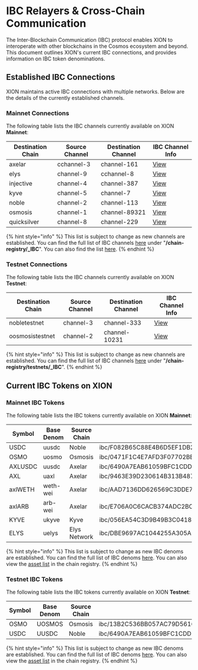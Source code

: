 # IBC Relayers & Cross-Chain Communication

The Inter-Blockchain Communication (IBC) protocol enables XION to interoperate with other blockchains in the Cosmos ecosystem and beyond. This document outlines XION's current IBC connections, and provides information on IBC token denominations.



## Established IBC Connections <a href="#established-ibc-connections" id="established-ibc-connections"></a>

XION maintains active IBC connections with multiple networks. Below are the details of the currently established channels.

### Mainnet Connections <a href="#testnet-connections" id="testnet-connections"></a>

The following table lists the IBC channels currently available on XION **Mainnet**:

| Destination Chain | Source Channel | Destination Channel | IBC Channel Info                                                                |
| ----------------- | -------------- | ------------------- | ------------------------------------------------------------------------------- |
| axelar            | cchannel-3     | channel-161         | [View](https://assets.xion.burnt.com/chain-registry/_IBC/axelar-xion.json)      |
| elys              | channel-9      | cchannel-8          | [View](https://assets.xion.burnt.com/chain-registry/_IBC/elys-xion.json)        |
| injective         | channel-4      | channel-387         | [View](https://assets.xion.burnt.com/chain-registry/_IBC/injective-xion.json)   |
| kyve              | channel-5      | channel-7           | [View](https://assets.xion.burnt.com/chain-registry/_IBC/kyve-xion.json)        |
| noble             | channel-2      | channel-113         | [View](https://assets.xion.burnt.com/chain-registry/_IBC/noble-xion.json)       |
| osmosis           | channel-1      | channel-89321       | [View](https://assets.xion.burnt.com/chain-registry/_IBC/osmosis-xion.json)     |
| quicksilver       | channel-8      | channel-229         | [View](https://assets.xion.burnt.com/chain-registry/_IBC/quicksilver-xion.json) |

{% hint style="info" %}
This list is subject to change as new channels are established. You can find the full list of IBC channels [here](https://assets.xion.burnt.com/) under "**/chain-registry/\_IBC**". You can also find the list [here](https://explorer.burnt.com/xion-mainnet-1/ibc/connection).
{% endhint %}

### Testnet Connections <a href="#testnet-connections" id="testnet-connections"></a>

The following table lists the IBC channels currently available on XION **Testnet**:

| Destination Chain | Source Channel | Destination Channel | IBC Channel Info                                                                                    |
| ----------------- | -------------- | ------------------- | --------------------------------------------------------------------------------------------------- |
| nobletestnet      | channel-3      | channel-333         | [View](https://assets.xion.burnt.com/chain-registry/testnets/_IBC/nobletestnet-xiontestnet2.json)   |
| oosmosistestnet   | channel-2      | channel-10231       | [View](https://assets.xion.burnt.com/chain-registry/testnets/_IBC/osmosistestnet-xiontestnet2.json) |

{% hint style="info" %}
This list is subject to change as new channels are established. You can find the full list of IBC channels [here](https://assets.xion.burnt.com/) under "**/chain-registry/testnets/\_IBC**".
{% endhint %}

## Current IBC Tokens on XION <a href="#current-ibc-tokens-on-xion" id="current-ibc-tokens-on-xion"></a>

### Mainnet IBC Tokens

The following table lists the IBC tokens currently available on XION **Mainnet**:

<table><thead><tr><th width="112.359375">Symbol</th><th width="109.796875">Base Denom</th><th width="131.73046875">Source Chain</th><th>IBC Denom on XION</th></tr></thead><tbody><tr><td>USDC</td><td>uusdc</td><td>Noble</td><td>ibc/F082B65C88E4B6D5EF1DB243CDA1D331D002759E938A0F5CD3FFDC5D53B3E349</td></tr><tr><td>OSMO</td><td>uosmo</td><td>Osmosis</td><td>ibc/0471F1C4E7AFD3F07702BEF6DC365268D64570F7C1FDC98EA6098DD6DE59817B</td></tr><tr><td>AXLUSDC</td><td>uusdc</td><td>Axelar</td><td>ibc/6490A7EAB61059BFC1CDDEB05917DD70BDF3A611654162A1A47DB930D40D8AF4</td></tr><tr><td>AXL</td><td>uaxl</td><td>Axelar</td><td>ibc/9463E39D230614B313B487836D13A392BD1731928713D4C8427A083627048DB3</td></tr><tr><td>axlWETH</td><td>weth-wei</td><td>Axelar</td><td>ibc/AAD7136DD626569C3DDE7C5F764968BB2E939875EFC568AE5712B62081850814</td></tr><tr><td>axlARB</td><td>arb-wei</td><td>Axelar</td><td>ibc/E706A0C6CACB374ADC2BCF6A74FE1B260840FC822E45DCB776DEA962A57FED30</td></tr><tr><td>KYVE</td><td>ukyve</td><td>Kyve</td><td>ibc/056EA54C3D9B49B3C0418955A27980A91DD4F210914BFE240A1DB19E27895ECA</td></tr><tr><td>ELYS</td><td>uelys</td><td>Elys Network</td><td>ibc/DBE9697AC1044255A305A2034AD360B4152632BFBFB5785234731F60196B9645</td></tr></tbody></table>

{% hint style="info" %}
This list is subject to change as new IBC denoms are established. You can find the full list of IBC denoms [here](https://api.xion-mainnet-1.burnt.com/cosmos/bank/v1beta1/denoms_metadata). You can also view the [asset list](https://github.com/cosmos/chain-registry/blob/master/xion/assetlist.json) in the chain registry.
{% endhint %}



### Testnet IBC Tokens

The following table lists the IBC tokens currently available on XION **Testnet**:

<table><thead><tr><th width="120.79296875">Symbol</th><th width="122.109375">Base Denom</th><th width="155.8203125">Source Chain</th><th>IBC Denom on XION</th></tr></thead><tbody><tr><td>OSMO</td><td>UOSMOS</td><td>Osmosis</td><td>ibc/13B2C536BB057AC79D5616B8EA1B9540EC1F2170718CAFF6F0083C966FFFED0B</td></tr><tr><td>USDC</td><td>UUSDC</td><td>Noble</td><td>ibc/6490A7EAB61059BFC1CDDEB05917DD70BDF3A611654162A1A47DB930D40D8AF4</td></tr></tbody></table>

{% hint style="info" %}
This list is subject to change as new IBC denoms are established. You can find the full list of IBC denoms [here](https://api.xion-testnet-2.burnt.com/cosmos/bank/v1beta1/denoms_metadata). You can also view the [asset list](https://github.com/cosmos/chain-registry/blob/master/testnets/xiontestnet2/assetlist.json) in the chain registry.
{% endhint %}

